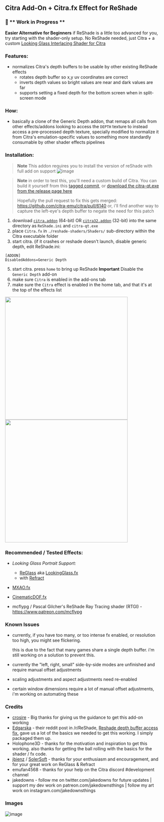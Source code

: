 ## Citra Add-On + Citra.fx Effect for ReShade

### 🚧 \*\* **Work in Progress** \*\*

**Easier Alternative for Beginners** if ReShade is a little too advanced for you, try starting with the shader-only setup. No ReShade needed, just Citra + a custom [Looking Glass Interlacing Shader for Citra](https://github.com/jakedowns/reshade-shaders/tree/main/interlaced-shader)

### Features:
- normalizes Citra's depth buffers to be usable by other existing ReShade effects
  - rotates depth buffer so x,y uv coordinates are correct
  - inverts depth values so bright values are near and dark values are far
  - supports setting a fixed depth for the bottom screen when in split-screen mode

### How:
- basically a clone of the Generic Depth addon, that remaps all calls from other effects/addons looking to access the `DEPTH` texture to instead access a pre-processed depth texture, specially modified to normalize it from Citra's emulation-specific values to something more standardly consumable by other shader effects pipelines

### Installation:

> **Note** This addon requires you to install the version of reShade with full add on support
![image](https://user-images.githubusercontent.com/1683122/193439578-164b9797-dd68-4353-a3ae-5b9b48d564ee.png)

> **Note** in order to test this, you'll need a custom build of Citra. You can build it yourself from this [tagged commit](https://github.com/jakedowns/citra-fix-custom-interlaced-shader-path/tree/reshade-left-eye-optional), or [download the citra-qt.exe from the release page here](https://github.com/jakedowns/citra-fix-custom-interlaced-shader-path/releases/tag/reshade-left-eye-optional)
> 
> Hopefully the pull request to fix this gets merged: https://github.com/citra-emu/citra/pull/6140
> or, i'll find another way to capture the left-eye's depth buffer to negate the need for this patch


1. download [`citra.addon`](./citra.addon) (64-bit) OR [`citra32.addon`](./citra32.addon) (32-bit) into the same directory as `ReShade.ini` and `citra-qt.exe`
2. place `Citra.fx` in `./reshade-shaders/Shaders/` sub-directory within the Citra executable folder
4. start citra. (if it crashes or reshade doesn't launch, disable generic depth, edit ReShade.ini:
```
[ADDON]
DisabledAddons=Generic Depth
```
5. start citra. press `home` to bring up ReShade **Important** Disable the `Generic Depth` add-on
6. make sure `Citra` is enabled in the add-ons tab
7. make sure the `Citra` effect is enabled in the home tab, and that it's at the top of the effects list

<img width="400" src="https://user-images.githubusercontent.com/1683122/193273026-6a91450c-cc2c-4620-90cf-5ca975ce9a9c.png" /> <img width="400" src="https://user-images.githubusercontent.com/1683122/193273249-67039451-b3e5-4627-92e8-b7555ae69bf9.png" />


### Recommended / Tested Effects:

- *Looking Glass Portrait Support:*
  - [ReGlass](https://github.com/jbienz/ReGlass) aka [LookingGlass.fx](https://github.com/jbienz/ReGlass/blob/main/Shaders/LookingGlass.fx) 
  - with [Refract](https://github.com/SolerSoft/Refract)

- [MXAO.fx](https://github.com/cyrie/Stormshade/blob/master/reshade-shaders/Shaders/MXAO.fx)
- [CinematicDOF.fx](https://github.com/FransBouma/OtisFX/blob/master/Shaders/CinematicDOF.fx)
- mcflypg / Pascal Gilcher's ReShade Ray Tracing shader (RTGI) - https://www.patreon.com/mcflypg

### Known Issues

- currently, if you have too many, or too intense fx enabled, or resolution too high, you might see flickering.

  this is due to the fact that many games share a single depth buffer. i'm still working on a solution to prevent this.

- currently the "left, right, small" side-by-side modes are unfinished and require manual offset adjustments

- scaling adjustments and aspect adjustments need re-enabled

- certain window dimensions require a lot of manual offset adjustments, i'm working on automating these

### Credits
- [crosire](https://github.com/crosire/reshade) - Big thanks for giving us the guidance to get this add-on working
- [Edgarska](https://www.reddit.com/r/Citra/comments/i4o5i1/reshade_depth_buffer_access_fix/) - their reddit post in /r/ReShade, [Reshade depth buffer access fix.](https://www.reddit.com/r/Citra/comments/i4o5i1/reshade_depth_buffer_access_fix/) gave us a lot of the basics we needed to get this working. I simply packaged them up.
- Holophone3D - thanks for the motivation and inspiration to get this working. also thanks for getting the ball rolling with the basics for the shader / fx code.
- [jbienz](https://github.com/jbienz) / [SolerSoft](https://github.com/SolerSoft) - thanks for your enthusiasm and encouragement, and for your great work on ReGlass & Refract
- emufan4568 - thanks for your help on the Citra discord #development channel
- jakedowns - follow me on twitter.com/jakedowns for future updates | support my dev work on patreon.com/jakedownsthings | follow my art work on instagram.com/jakedownsthings

### Images
![image](https://user-images.githubusercontent.com/1683122/193262894-73fb5d86-0a54-4ef2-bf0d-61bba3a800a5.png)
